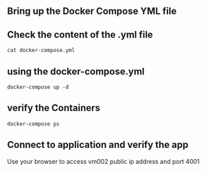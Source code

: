 ## Bring up the Docker Compose YML file

## Check the content of the .yml file

`cat docker-compose.yml` 

## using the docker-compose.yml

`docker-compose up -d`

## verify the Containers 

`docker-compose ps` 

## Connect to application and verify the app

Use your browser to access vm002 public ip address and port 4001 